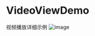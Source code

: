 # VideoViewDemo
视频播放详细示例
 ![image](https://github.com/g1258624735/VideoViewDemo/blob/master/%E5%8A%A8%E7%94%BB.gif)
